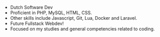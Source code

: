 - Dutch Software Dev
- Proficient in PHP, MySQL, HTML, CSS.
- Other skills include Javascript, Git, Lua, Docker and Laravel.
- Future Fullstack Webdev!
- Focused on my studies and general competencies related to coding.

<!---
OneSirJar/OneSirJar is a ✨ special ✨ repository because its `README.md` (this file) appears on your GitHub profile.
You can click the Preview link to take a look at your changes.
--->
